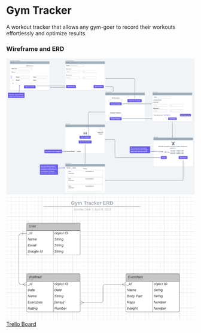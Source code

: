 # Gym Tracker
A workout tracker that allows any gym-goer to record their workouts effortlessly and optimize results.

### Wireframe and ERD
![wireframe](images/wireframe.png)
![ERD](images/ERD.png)  
[Trello Board](https://trello.com/b/aWRCYKNC/gym-tracker)
